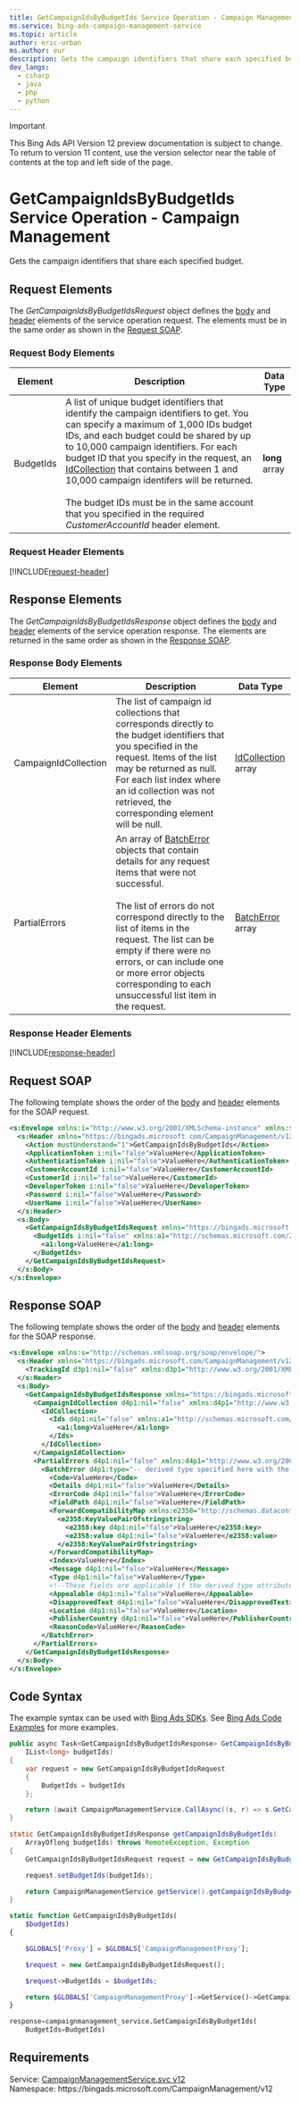 ```yaml
---
title: GetCampaignIdsByBudgetIds Service Operation - Campaign Management
ms.service: bing-ads-campaign-management-service
ms.topic: article
author: eric-urban
ms.author: eur
description: Gets the campaign identifiers that share each specified budget.
dev_langs: 
  - csharp
  - java
  - php
  - python
---
```

> [!IMPORTANT]
> This Bing Ads API Version 12 preview documentation is subject to change. To return to version 11 content, use the version selector near the table of contents at the top and left side of the page.

# GetCampaignIdsByBudgetIds Service Operation - Campaign Management
Gets the campaign identifiers that share each specified budget.

## <a name="request"></a>Request Elements
The *GetCampaignIdsByBudgetIdsRequest* object defines the [body](#request-body) and [header](#request-header) elements of the service operation request. The elements must be in the same order as shown in the [Request SOAP](#request-soap). 

### <a name="request-body"></a>Request Body Elements

|Element|Description|Data Type|
|-----------|---------------|-------------|
|<a name="budgetids"></a>BudgetIds|A list of unique budget identifiers that identify the campaign identifiers to get. You can specify a maximum of 1,000 IDs budget IDs, and each budget could be shared by up to 10,000 campaign identifiers. For each budget ID that you specify in the request, an [IdCollection](idcollection.md) that contains between 1 and 10,000 campaign identifers will be returned. <br/><br/>The budget IDs must be in the same account that you specified in the required *CustomerAccountId* header element.|**long** array|

### <a name="request-header"></a>Request Header Elements
[!INCLUDE[request-header](./includes/request-header.md)]

## <a name="response"></a>Response Elements
The *GetCampaignIdsByBudgetIdsResponse* object defines the [body](#response-body) and [header](#response-header) elements of the service operation response. The elements are returned in the same order as shown in the [Response SOAP](#response-soap).

### <a name="response-body"></a>Response Body Elements

|Element|Description|Data Type|
|-----------|---------------|-------------|
|<a name="campaignidcollection"></a>CampaignIdCollection|The list of campaign id collections that corresponds directly to the budget identifiers that you specified in the request. Items of the list may be returned as null. For each list index where an id collection was not retrieved, the corresponding element will be null.|[IdCollection](idcollection.md) array|
|<a name="partialerrors"></a>PartialErrors|An array of [BatchError](batcherror.md) objects that contain details for any request items that were not successful.<br /><br />The list of errors do not correspond directly to the list of items in the request. The list can be empty if there were no errors, or can include one or more error objects corresponding to each unsuccessful list item in the request.|[BatchError](batcherror.md) array|

### <a name="response-header"></a>Response Header Elements
[!INCLUDE[response-header](./includes/response-header.md)]

## <a name="request-soap"></a>Request SOAP
The following template shows the order of the [body](#request-body) and [header](#request-header) elements for the SOAP request.

```xml
<s:Envelope xmlns:i="http://www.w3.org/2001/XMLSchema-instance" xmlns:s="http://schemas.xmlsoap.org/soap/envelope/">
  <s:Header xmlns="https://bingads.microsoft.com/CampaignManagement/v12">
    <Action mustUnderstand="1">GetCampaignIdsByBudgetIds</Action>
    <ApplicationToken i:nil="false">ValueHere</ApplicationToken>
    <AuthenticationToken i:nil="false">ValueHere</AuthenticationToken>
    <CustomerAccountId i:nil="false">ValueHere</CustomerAccountId>
    <CustomerId i:nil="false">ValueHere</CustomerId>
    <DeveloperToken i:nil="false">ValueHere</DeveloperToken>
    <Password i:nil="false">ValueHere</Password>
    <UserName i:nil="false">ValueHere</UserName>
  </s:Header>
  <s:Body>
    <GetCampaignIdsByBudgetIdsRequest xmlns="https://bingads.microsoft.com/CampaignManagement/v12">
      <BudgetIds i:nil="false" xmlns:a1="http://schemas.microsoft.com/2003/10/Serialization/Arrays">
        <a1:long>ValueHere</a1:long>
      </BudgetIds>
    </GetCampaignIdsByBudgetIdsRequest>
  </s:Body>
</s:Envelope>
```

## <a name="response-soap"></a>Response SOAP
The following template shows the order of the [body](#response-body) and [header](#response-header) elements for the SOAP response.

```xml
<s:Envelope xmlns:s="http://schemas.xmlsoap.org/soap/envelope/">
  <s:Header xmlns="https://bingads.microsoft.com/CampaignManagement/v12">
    <TrackingId d3p1:nil="false" xmlns:d3p1="http://www.w3.org/2001/XMLSchema-instance">ValueHere</TrackingId>
  </s:Header>
  <s:Body>
    <GetCampaignIdsByBudgetIdsResponse xmlns="https://bingads.microsoft.com/CampaignManagement/v12">
      <CampaignIdCollection d4p1:nil="false" xmlns:d4p1="http://www.w3.org/2001/XMLSchema-instance">
        <IdCollection>
          <Ids d4p1:nil="false" xmlns:a1="http://schemas.microsoft.com/2003/10/Serialization/Arrays">
            <a1:long>ValueHere</a1:long>
          </Ids>
        </IdCollection>
      </CampaignIdCollection>
      <PartialErrors d4p1:nil="false" xmlns:d4p1="http://www.w3.org/2001/XMLSchema-instance">
        <BatchError d4p1:type="-- derived type specified here with the appropriate prefix --">
          <Code>ValueHere</Code>
          <Details d4p1:nil="false">ValueHere</Details>
          <ErrorCode d4p1:nil="false">ValueHere</ErrorCode>
          <FieldPath d4p1:nil="false">ValueHere</FieldPath>
          <ForwardCompatibilityMap xmlns:e2358="http://schemas.datacontract.org/2004/07/System.Collections.Generic" d4p1:nil="false">
            <e2358:KeyValuePairOfstringstring>
              <e2358:key d4p1:nil="false">ValueHere</e2358:key>
              <e2358:value d4p1:nil="false">ValueHere</e2358:value>
            </e2358:KeyValuePairOfstringstring>
          </ForwardCompatibilityMap>
          <Index>ValueHere</Index>
          <Message d4p1:nil="false">ValueHere</Message>
          <Type d4p1:nil="false">ValueHere</Type>
          <!--These fields are applicable if the derived type attribute is set to EditorialError-->
          <Appealable d4p1:nil="false">ValueHere</Appealable>
          <DisapprovedText d4p1:nil="false">ValueHere</DisapprovedText>
          <Location d4p1:nil="false">ValueHere</Location>
          <PublisherCountry d4p1:nil="false">ValueHere</PublisherCountry>
          <ReasonCode>ValueHere</ReasonCode>
        </BatchError>
      </PartialErrors>
    </GetCampaignIdsByBudgetIdsResponse>
  </s:Body>
</s:Envelope>
```

## <a name="example"></a>Code Syntax
The example syntax can be used with [Bing Ads SDKs](../guides/client-libraries.md). See [Bing Ads Code Examples](../guides/code-examples.md) for more examples.
```csharp
public async Task<GetCampaignIdsByBudgetIdsResponse> GetCampaignIdsByBudgetIdsAsync(
	IList<long> budgetIds)
{
	var request = new GetCampaignIdsByBudgetIdsRequest
	{
		BudgetIds = budgetIds
	};

	return (await CampaignManagementService.CallAsync((s, r) => s.GetCampaignIdsByBudgetIdsAsync(r), request));
}
```
```java
static GetCampaignIdsByBudgetIdsResponse getCampaignIdsByBudgetIds(
	ArrayOflong budgetIds) throws RemoteException, Exception
{
	GetCampaignIdsByBudgetIdsRequest request = new GetCampaignIdsByBudgetIdsRequest();

	request.setBudgetIds(budgetIds);

	return CampaignManagementService.getService().getCampaignIdsByBudgetIds(request);
}
```
```php
static function GetCampaignIdsByBudgetIds(
	$budgetIds)
{

	$GLOBALS['Proxy'] = $GLOBALS['CampaignManagementProxy'];

	$request = new GetCampaignIdsByBudgetIdsRequest();

	$request->BudgetIds = $budgetIds;

	return $GLOBALS['CampaignManagementProxy']->GetService()->GetCampaignIdsByBudgetIds($request);
}
```
```python
response=campaignmanagement_service.GetCampaignIdsByBudgetIds(
	BudgetIds=BudgetIds)
```

## Requirements
Service: [CampaignManagementService.svc v12](https://campaign.api.bingads.microsoft.com/Api/Advertiser/CampaignManagement/v12/CampaignManagementService.svc)  
Namespace: https\://bingads.microsoft.com/CampaignManagement/v12  

